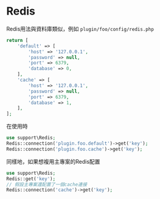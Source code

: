 # Redis
Redis用法與資料庫類似，例如 `plugin/foo/config/redis.php`
```php
return [
    'default' => [
        'host' => '127.0.0.1',
        'password' => null,
        'port' => 6379,
        'database' => 0,
    ],
    'cache' => [
        'host' => '127.0.0.1',
        'password' => null,
        'port' => 6379,
        'database' => 1,
    ],
];
```
在使用時
```php
use support\Redis;
Redis::connection('plugin.foo.default')->get('key');
Redis::connection('plugin.foo.cache')->get('key');
```

同樣地，如果想複用主專案的Redis配置
```php
use support\Redis;
Redis::get('key');
// 假設主專案還配置了一個cache連接
Redis::connection('cache')->get('key');
```